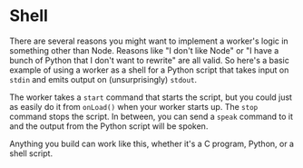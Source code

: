 # Shell

There are several reasons you might want to implement a worker's logic in something other than Node. Reasons like "I don't like Node" or "I have a bunch of Python that I don't want to rewrite" are all valid. So here's a basic example of using a worker as a shell for a Python script that takes input on `stdin` and emits output on (unsurprisingly) `stdout`. 

The worker takes a `start` command that starts the script, but you could just as easily do it from `onLoad()` when your worker starts up. The `stop` command stops the script. In between, you can send a `speak` command to it and the output from the Python script will be spoken.

Anything you build can work like this, whether it's a C program, Python, or a shell script. 
